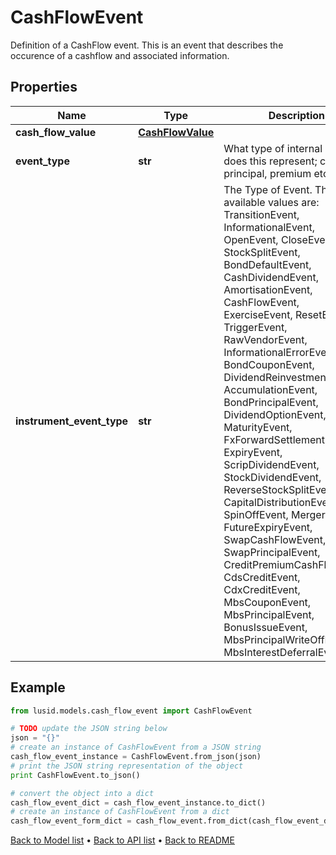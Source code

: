 # CashFlowEvent

Definition of a CashFlow event.  This is an event that describes the occurence of a cashflow and associated information.

## Properties
Name | Type | Description | Notes
------------ | ------------- | ------------- | -------------
**cash_flow_value** | [**CashFlowValue**](CashFlowValue.md) |  | 
**event_type** | **str** | What type of internal event does this represent; coupon, principal, premium etc. | [readonly] 
**instrument_event_type** | **str** | The Type of Event. The available values are: TransitionEvent, InformationalEvent, OpenEvent, CloseEvent, StockSplitEvent, BondDefaultEvent, CashDividendEvent, AmortisationEvent, CashFlowEvent, ExerciseEvent, ResetEvent, TriggerEvent, RawVendorEvent, InformationalErrorEvent, BondCouponEvent, DividendReinvestmentEvent, AccumulationEvent, BondPrincipalEvent, DividendOptionEvent, MaturityEvent, FxForwardSettlementEvent, ExpiryEvent, ScripDividendEvent, StockDividendEvent, ReverseStockSplitEvent, CapitalDistributionEvent, SpinOffEvent, MergerEvent, FutureExpiryEvent, SwapCashFlowEvent, SwapPrincipalEvent, CreditPremiumCashFlowEvent, CdsCreditEvent, CdxCreditEvent, MbsCouponEvent, MbsPrincipalEvent, BonusIssueEvent, MbsPrincipalWriteOffEvent, MbsInterestDeferralEvent | 

## Example

```python
from lusid.models.cash_flow_event import CashFlowEvent

# TODO update the JSON string below
json = "{}"
# create an instance of CashFlowEvent from a JSON string
cash_flow_event_instance = CashFlowEvent.from_json(json)
# print the JSON string representation of the object
print CashFlowEvent.to_json()

# convert the object into a dict
cash_flow_event_dict = cash_flow_event_instance.to_dict()
# create an instance of CashFlowEvent from a dict
cash_flow_event_form_dict = cash_flow_event.from_dict(cash_flow_event_dict)
```
[Back to Model list](../README.md#documentation-for-models) &#8226; [Back to API list](../README.md#documentation-for-api-endpoints) &#8226; [Back to README](../README.md)


